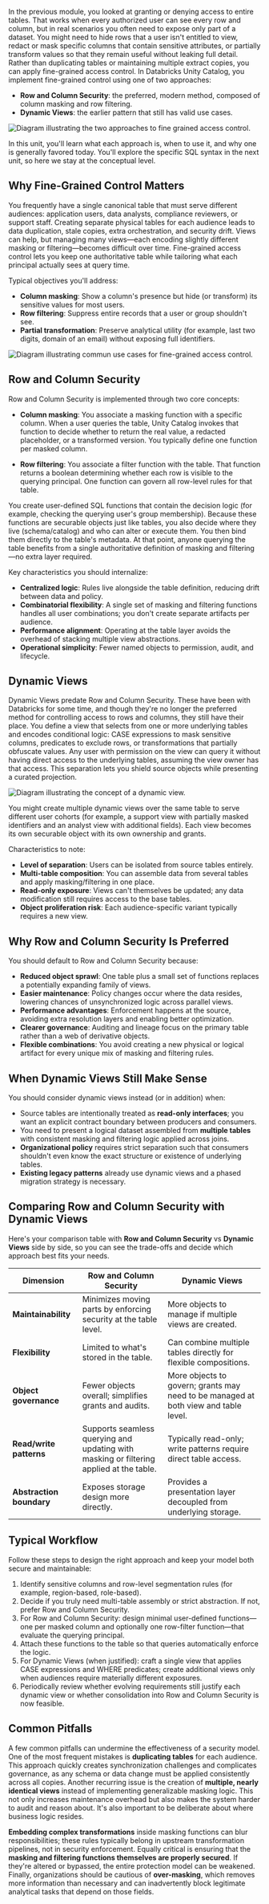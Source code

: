 In the previous module, you looked at granting or denying access to entire tables. That works when every authorized user can see every row and column, but in real scenarios you often need to expose only part of a dataset. You might need to hide rows that a user isn't entitled to view, redact or mask specific columns that contain sensitive attributes, or partially transform values so that they remain useful without leaking full detail. Rather than duplicating tables or maintaining multiple extract copies, you can apply fine-grained access control. In Databricks Unity Catalog, you implement fine-grained control using one of two approaches: 

- **Row and Column Security**: the preferred, modern method, composed of column masking and row filtering.
- **Dynamic Views**: the earlier pattern that still has valid use cases. 

![Diagram illustrating the two approaches to fine grained access control.](../media/fine-grained-access-control-two-approaches.png)

In this unit, you'll learn what each approach is, when to use it, and why one is generally favored today. You'll explore the specific SQL syntax in the next unit, so here we stay at the conceptual level.

## Why Fine-Grained Control Matters

You frequently have a single canonical table that must serve different audiences: application users, data analysts, compliance reviewers, or support staff. Creating separate physical tables for each audience leads to data duplication, stale copies, extra orchestration, and security drift. Views can help, but managing many views—each encoding slightly different masking or filtering—becomes difficult over time. Fine-grained access control lets you keep one authoritative table while tailoring what each principal actually sees at query time.

Typical objectives you'll address:

- **Column masking**: Show a column's presence but hide (or transform) its sensitive values for most users.
- **Row filtering**: Suppress entire records that a user or group shouldn't see.
- **Partial transformation**: Preserve analytical utility (for example, last two digits, domain of an email) without exposing full identifiers.

![Diagram illustrating commun use cases for fine-grained access control.](../media/fine-grained-access-control-common-use-cases.png)

## Row and Column Security

Row and Column Security is implemented through two core concepts:

- **Column masking**: You associate a masking function with a specific column. When a user queries the table, Unity Catalog invokes that function to decide whether to return the real value, a redacted placeholder, or a transformed version. You typically define one function per masked column.

- **Row filtering**: You associate a filter function with the table. That function returns a boolean determining whether each row is visible to the querying principal. One function can govern all row-level rules for that table.

You create user-defined SQL functions that contain the decision logic (for example, checking the querying user's group membership). Because these functions are securable objects just like tables, you also decide where they live (schema/catalog) and who can alter or execute them. You then bind them directly to the table's metadata. At that point, anyone querying the table benefits from a single authoritative definition of masking and filtering—no extra layer required.

Key characteristics you should internalize:

- **Centralized logic**: Rules live alongside the table definition, reducing drift between data and policy.
- **Combinatorial flexibility**: A single set of masking and filtering functions handles all user combinations; you don't create separate artifacts per audience.
- **Performance alignment**: Operating at the table layer avoids the overhead of stacking multiple view abstractions.
- **Operational simplicity**: Fewer named objects to permission, audit, and lifecycle.

## Dynamic Views

Dynamic Views predate Row and Column Security. These have been with Databricks for some time, and though they're no longer the preferred method for controlling access to rows and columns, they still have their place. You define a view that selects from one or more underlying tables and encodes conditional logic: CASE expressions to mask sensitive columns, predicates to exclude rows, or transformations that partially obfuscate values. Any user with permission on the view can query it without having direct access to the underlying tables, assuming the view owner has that access. This separation lets you shield source objects while presenting a curated projection.

![Diagram illustrating the concept of a dynamic view.](../media/dynamic-views.png)

You might create multiple dynamic views over the same table to serve different user cohorts (for example, a support view with partially masked identifiers and an analyst view with additional fields). Each view becomes its own securable object with its own ownership and grants.

Characteristics to note:

- **Level of separation**: Users can be isolated from source tables entirely.
- **Multi-table composition**: You can assemble data from several tables and apply masking/filtering in one place.
- **Read-only exposure**: Views can't themselves be updated; any data modification still requires access to the base tables.
- **Object proliferation risk**: Each audience-specific variant typically requires a new view.

## Why Row and Column Security Is Preferred

You should default to Row and Column Security because:

- **Reduced object sprawl**: One table plus a small set of functions replaces a potentially expanding family of views.
- **Easier maintenance**: Policy changes occur where the data resides, lowering chances of unsynchronized logic across parallel views.
- **Performance advantages**: Enforcement happens at the source, avoiding extra resolution layers and enabling better optimization.
- **Clearer governance**: Auditing and lineage focus on the primary table rather than a web of derivative objects.
- **Flexible combinations**: You avoid creating a new physical or logical artifact for every unique mix of masking and filtering rules.

## When Dynamic Views Still Make Sense

You should consider dynamic views instead (or in addition) when:

- Source tables are intentionally treated as **read-only interfaces**; you want an explicit contract boundary between producers and consumers.
- You need to present a logical dataset assembled from **multiple tables** with consistent masking and filtering logic applied across joins.
- **Organizational policy** requires strict separation such that consumers shouldn't even know the exact structure or existence of underlying tables.
- **Existing legacy patterns** already use dynamic views and a phased migration strategy is necessary.

## Comparing Row and Column Security with Dynamic Views

Here's your comparison table with **Row and Column Security** vs **Dynamic Views** side by side, so you can see the trade-offs and decide which approach best fits your needs.

| **Dimension**            | **Row and Column Security**                                                               | **Dynamic Views**                                                                   |
| ------------------------ | --------------------------------------------------------------------------------------- | ----------------------------------------------------------------------------------- |
| **Maintainability**      | Minimizes moving parts by enforcing security at the table level.                        | More objects to manage if multiple views are created.                               |
| **Flexibility**          | Limited to what's stored in the table.                                                  | Can combine multiple tables directly for flexible compositions.                     |
| **Object governance**    | Fewer objects overall; simplifies grants and audits.                                    | More objects to govern; grants may need to be managed at both view and table level. |
| **Read/write patterns**  | Supports seamless querying and updating with masking or filtering applied at the table. | Typically read-only; write patterns require direct table access.                    |
| **Abstraction boundary** | Exposes storage design more directly.                                                   | Provides a presentation layer decoupled from underlying storage.                    |

## Typical Workflow

Follow these steps to design the right approach and keep your model both secure and maintainable:

1. Identify sensitive columns and row-level segmentation rules (for example, region-based, role-based).
2. Decide if you truly need multi-table assembly or strict abstraction. If not, prefer Row and Column Security.
3. For Row and Column Security: design minimal user-defined functions—one per masked column and optionally one row-filter function—that evaluate the querying principal.
4. Attach these functions to the table so that queries automatically enforce the logic.
5. For Dynamic Views (when justified): craft a single view that applies CASE expressions and WHERE predicates; create additional views only when audiences require materially different exposures.
6. Periodically review whether evolving requirements still justify each dynamic view or whether consolidation into Row and Column Security is now feasible.

## Common Pitfalls

A few common pitfalls can undermine the effectiveness of a security model. One of the most frequent mistakes is **duplicating tables** for each audience. This approach quickly creates synchronization challenges and complicates governance, as any schema or data change must be applied consistently across all copies. Another recurring issue is the creation of **multiple, nearly identical views** instead of implementing generalizable masking logic. This not only increases maintenance overhead but also makes the system harder to audit and reason about.
It's also important to be deliberate about where business logic resides. 

**Embedding complex transformations** inside masking functions can blur responsibilities; these rules typically belong in upstream transformation pipelines, not in security enforcement. Equally critical is ensuring that the **masking and filtering functions themselves are properly secured**. If they're altered or bypassed, the entire protection model can be weakened. Finally, organizations should be cautious of **over-masking**, which removes more information than necessary and can inadvertently block legitimate analytical tasks that depend on those fields.